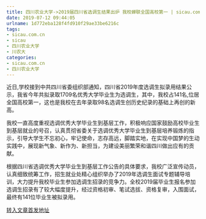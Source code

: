```yaml
---
title: 四川农业大学->2019届四川省选调生结果出炉 我校蝉联全国高校第一 | sicau.com.cn
date: 2019-07-12 09:44:05
urlname: 1d772eba128f4fd910f29ae33be6216c
tags: 
- sicau.com.cn
- sicau
- 四川农业大学
- 川农大
categories:
- sicau.com.cn
- 四川农业大学
---
```



近日,学校接到中共四川省委组织部通知，四川省2019年度选调生拟录用结果公示，我省今年共拟录取1709名优秀大学毕业生为选调生，其中，我校占141名,位居全国高校第一，这也是我校在去年录取98名选调生创历史纪录的基础上再创的新高。

我校一直高度重视选调优秀大学毕业生到基层工作，积极响应国家鼓励高校毕业生到基层就业的号召，认真贯彻省委关于选调优秀大学毕业生到基层培养锻炼的指示，引导大学生不忘初心，牢记使命，志存高远，脚踏实地，在实现中国梦的生动实践中，展现新气象、新作为、新担当，为建设美丽繁荣和谐四川做出应有的贡献。

根据四川省选调优秀大学毕业生到基层工作公告的具体要求，我校广泛宣传动员，认真细致统筹工作，招生就业处精心组织举办了2019年选调生面试专题辅导培训，大力提升我校毕业生参加选调生招录的竞争力。全校2019届毕业生报名参加选调生招录有了较大幅度提升，经过资格初审、笔试选拔、资格复审，入围面试，最终有141位毕业生被拟录用。





[转入文章首发地址](https://news.sicau.edu.cn/info/1078/52537.htm)